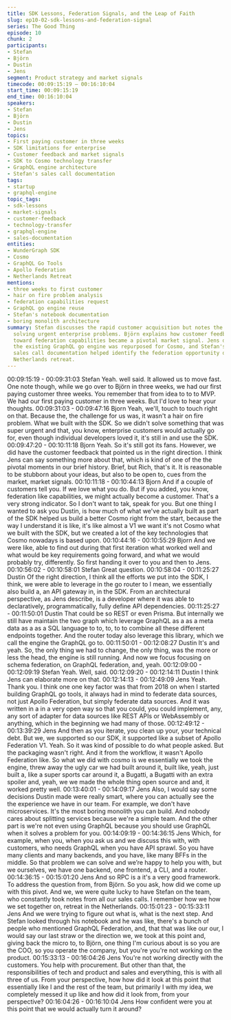 ```yaml
---
title: SDK Lessons, Federation Signals, and the Leap of Faith
slug: ep10-02-sdk-lessons-and-federation-signal
series: The Good Thing
episode: 10
chunk: 2
participants:
- Stefan
- Björn
- Dustin
- Jens
segment: Product strategy and market signals
timecode: 00:09:15:19 – 00:16:10:04
start_time: 00:09:15:19
end_time: 00:16:10:04
speakers:
- Stefan
- Björn
- Dustin
- Jens
topics:
- First paying customer in three weeks
- SDK limitations for enterprise
- Customer feedback and market signals
- SDK to Cosmo technology transfer
- GraphQL engine architecture
- Stefan's sales call documentation
tags:
- startup
- graphql-engine
topic_tags:
- sdk-lessons
- market-signals
- customer-feedback
- technology-transfer
- graphql-engine
- sales-documentation
entities:
- WunderGraph SDK
- Cosmo
- GraphQL Go Tools
- Apollo Federation
- Netherlands Retreat
mentions:
- three weeks to first customer
- hair on fire problem analysis
- federation capabilities request
- GraphQL go engine reuse
- Stefan's notebook documentation
- boring monolith architecture
summary: Stefan discusses the rapid customer acquisition but notes the SDK wasn't
  solving urgent enterprise problems. Björn explains how customer feedback pointing
  toward federation capabilities became a pivotal market signal. Jens details how
  the existing GraphQL go engine was repurposed for Cosmo, and Stefan's meticulous
  sales call documentation helped identify the federation opportunity during their
  Netherlands retreat.
---
```


00:09:15:19 - 00:09:31:03
Stefan
Yeah. well said. It allowed us to move fast. One note though, while we go over to Björn in three
weeks, we had our first paying customer three weeks. You remember that from idea to to to
MVP. We had our first paying customer in three weeks. But I'd love to hear your thoughts.
00:09:31:03 - 00:09:47:16
Bjorn
Yeah, we'll, touch to touch right on that. Because the, the challenge for us was, it wasn't a hair
on fire problem. What we built with the SDK. So we didn't solve something that was super
urgent and that, you know, enterprise customers would actually go for, even though individual
developers loved it, it's still in and use the SDK.
00:09:47:20 - 00:10:11:18
Bjorn
Yeah. So it's still got its fans. However, we did have the customer feedback that pointed us in
the right direction. I think Jens can say something more about that, which is kind of one of the
the pivotal moments in our brief history. Brief, but Rich, that's it. It is reasonable to be stubborn
about your ideas, but also to be open to, cues from the market, market signals.
00:10:11:18 - 00:10:44:13
Bjorn
And if a couple of customers tell you. If we love what you do. But if you added, you know,
federation like capabilities, we might actually become a customer. That's a very strong indicator.
So I don't want to tak, speak for you. But one thing I wanted to ask you Dustin, is how much of
what we've actually built as part of the SDK helped us build a better Cosmo right from the start,
because the way I understand it is like, it's like almost a V1 we want it's not Cosmo what we
built with the SDK, but we created a lot of the key technologies that Cosmo nowadays is based
upon.
00:10:44:16 - 00:10:55:29
Bjorn
And we were like, able to find out during that first iteration what worked well and what would be
key requirements going forward, and what we would probably try, differently. So first handing it
over to you and then to Jens.
00:10:56:02 - 00:10:58:01
Stefan
Great question.
00:10:58:04 - 00:11:25:27
Dustin
Of the right direction, I think all the efforts we put into the SDK, I think, we were able to leverage
in the go router to I mean, we essentially also build a, an API gateway in, in the SDK. From an
architectural perspective, as Jens describe, is a developer where it was able to declaratively,
programmatically, fully define API dependencies.
00:11:25:27 - 00:11:50:01
Dustin
That could be so REST or even Prisma. But internally we still have maintain the two graph
which leverage GraphQL as a as a meta data as a as a SQL language to to, to, to to combine all
these different endpoints together. And the router today also leverage this library, which we call
the engine the GraphQL go to.
00:11:50:01 - 00:12:08:27
Dustin
It's and yeah. So, the only thing we had to change, the only thing, was the more or less the
head, the engine is still running. And now we focus focusing on schema federation, on GraphQL
federation, and, yeah.
00:12:09:00 - 00:12:09:19
Stefan
Yeah. Well, said.
00:12:09:20 - 00:12:14:11
Dustin
I think Jens can elaborate more on that.
00:12:14:13 - 00:12:49:09
Jens
Yeah. Thank you. I think one one key factor was that from 2018 on when I started building
GraphQL go tools, it always had in mind to federate data sources, not just Apollo Federation, but
simply federate data sources. And it was written in a in a very open way so that you could, you
could implement, any, any sort of adapter for data sources like REST APIs or WebAssembly or
anything, which in the beginning we had many of those.
00:12:49:12 - 00:13:39:29
Jens
And then as you iterate, you clean up your, your technical debt. But we, we supported so our
SDK, it supported like a subset of Apollo Federation V1. Yeah. So it was kind of possible to do
what people asked. But the packaging wasn't right. And it from the workflow, it wasn't Apollo
Federation like. So what we did with cosmo is we essentially we took the engine, threw away
the ugly car we had built around it, built like, yeah, just built a, like a super sports car around it, a
Bugatti, a Bugatti with an extra spoiler and, yeah, we we made the whole thing open source and
and, it worked pretty well.
00:13:40:01 - 00:14:09:17
Jens
Also, I would say some decisions Dustin made were really smart, where you can actually see
the the experience we have in our team. For example, we don't have microservices. It's the
most boring monolith you can build. And nobody cares about splitting services because we're a
simple team. And the other part is we're not even using GraphQL because you should use
GraphQL when it solves a problem for you.
00:14:09:19 - 00:14:36:15
Jens
Which, for example, when you, when you ask us and we discuss this with, with customers, who
needs GraphQL when you have API sprawl. So you have many clients and many backends, and
you have, like many BFFs in the middle. So that problem we can solve and we’re happy to help
you with, but we ourselves, we have one backend, one frontend, a CLI, and a router.
00:14:36:15 - 00:15:01:20
Jens
And so RPC is a it's a very good framework. To address the question from, from Björn. So you
ask, how did we come up with this pivot. And we, we were quite lucky to have Stefan on the
team, who constantly took notes from all our sales calls. I remember how we how we set
together on, retreat in the Netherlands.
00:15:01:23 - 00:15:33:11
Jens
And we were trying to figure out what is, what is the next step. And Stefan looked through his
notebook and he was like, there's a bunch of people who mentioned GraphQL Federation, and,
that that was like our our, I would say our last straw or the direction we, we took at this point
and, giving back the micro to, to Björn, one thing I'm curious about is so you are the COO, so
you operate the company, but you're you're not working on the product.
00:15:33:13 - 00:16:04:26
Jens
You're not working directly with the customers. You help with procurement. But other than that,
the responsibilities of tech and product and sales and everything, this is with all three of us.
From your perspective, how how did it look at this point that essentially like I and the rest of the
team, but primarily I with my idea, we completely messed it up like and how did it look from,
from your perspective?
00:16:04:26 - 00:16:10:04
Jens
How confident were you at this point that we would actually turn it around?